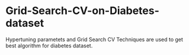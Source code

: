 # Grid-Search-CV-on-Diabetes-dataset
Hypertuning parametets and Grid Search CV Techniques are used to get best algorithm for diabetes dataset.
